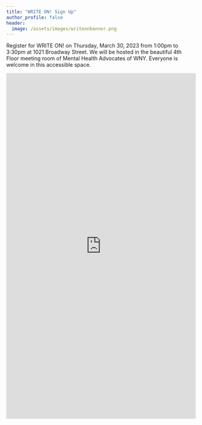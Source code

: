```yaml
---
title: "WRITE ON! Sign Up"
author_profile: false
header:
  image: /assets/images/writeonbanner.png
---
```


Register for WRITE ON! on Thursday, March 30, 2023 from 1:00pm to 3:30pm at 1021 Broadway Street. We will be hosted in the beautiful 4th Floor meeting room of Mental Health Advocates of WNY. Everyone is welcome in this accessible space.

<iframe src="https://docs.google.com/forms/d/e/1FAIpQLSek_PrcGqo_f9EajHCTh6m_Bg7T76rrjXrG3EChmPoMTyvUvg/viewform?embedded=true&usp=pp_url&entry.1094639681=Thurs+March+30th+at+1:00pm+at+MHA+WNY+(1021+Broadway+St)" width="100%" height="920" frameborder="0" marginheight="0" marginwidth="0" onload = "window.parent.scrollTo(0,0)">Loading…</iframe>


